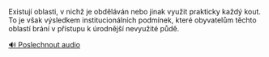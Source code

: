 
Existují oblasti, v nichž je obděláván nebo jinak využit prakticky každý kout. To je však výsledkem institucionálních podmínek, které obyvatelům těchto oblastí brání v přístupu k úrodnější nevyužité půdě.

[🔊 Poslechnout audio](/data/7-paragraphs/audio/chapter_121/para_003-Existuj-oblasti-v-nich-je-obdlvn-nebo-jinak.mp3)

